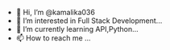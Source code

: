 - 👋 Hi, I’m @kamalika036
- 👀 I’m interested in Full Stack Development...
- 🌱 I’m currently learning API,Python...
- 📫 How to reach me ...

<!---
kamalika036/kamalika036 is a ✨ special ✨ repository because its `README.md` (this file) appears on your GitHub profile.
You can click the Preview link to take a look at your changes.
--->
